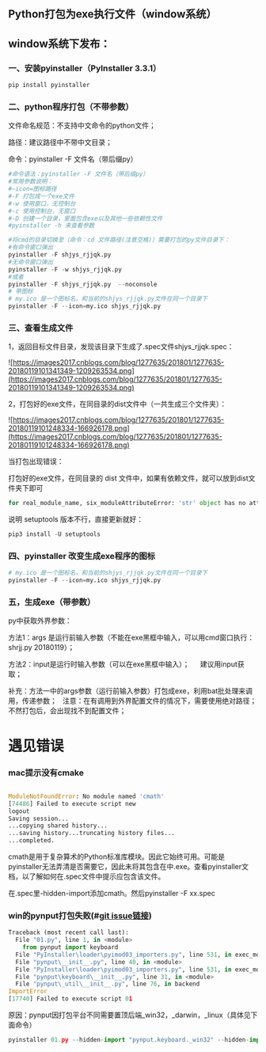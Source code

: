 ## Python打包为exe执行文件（window系统）

## window系统下发布：

### 一、安装pyinstaller（PyInstaller 3.3.1）

```python
pip install pyinstaller
```

### 二、python程序打包（不带参数）

文件命名规范：不支持中文命令的python文件；

路径：建议路径中不带中文目录；

命令：pyinstaller -F 文件名（带后缀py）

```python
#命令语法：pyinstaller -F 文件名（带后缀py）
#常用参数说明：
#–icon=图标路径
#-F 打包成一个exe文件
#-w 使用窗口，无控制台
#-c 使用控制台，无窗口
#-D 创建一个目录，里面包含exe以及其他一些依赖性文件
#pyinstaller -h 来查看参数

#将cmd的目录切换至（命令：cd 文件路径(注意空格)）需要打包的py文件目录下：
#有命令窗口弹出
pyinstaller -F shjys_rjjqk.py  
#无命令窗口弹出
pyinstaller -F -w shjys_rjjqk.py  
#或者
pyinstaller -F shjys_rjjqk.py  --noconsole
# 带图标
# my.ico 是一个图标名，和当前的shjys_rjjqk.py文件在同一个目录下
pyinstaller -F --icon=my.ico shjys_rjjqk.py  
```

### 三、查看生成文件

1，返回目标文件目录，发现该目录下生成了.spec文件shjys_rjjqk.spec：

![https://images2017.cnblogs.com/blog/1277635/201801/1277635-20180119101341349-1209263534.png](https://images2017.cnblogs.com/blog/1277635/201801/1277635-20180119101341349-1209263534.png)

2，打包好的exe文件，在同目录的dist文件中（一共生成三个文件夹）：

![https://images2017.cnblogs.com/blog/1277635/201801/1277635-20180119101248334-166926178.png](https://images2017.cnblogs.com/blog/1277635/201801/1277635-20180119101248334-166926178.png)

当打包出现错误：

打包好的exe文件，在同目录的 dist 文件中，如果有依赖文件，就可以放到dist文件夹下即可

```python
for real_module_name, six_moduleAttributeError: 'str' object has no attribute 'items'
```

说明 setuptools 版本不行，直接更新就好：

```python
pip3 install -U setuptools
```

### 四、pyinstaller 改变生成exe程序的图标

```python
# my.ico 是一个图标名，和当前的shjys_rjjqk.py文件在同一个目录下
pyinstaller -F --icon=my.ico shjys_rjjqk.py  
```

### 五，生成exe（带参数）

py中获取外界参数：

方法1：args 是运行前输入参数（不能在exe黑框中输入，可以用cmd窗口执行：shrjj.py 20180119）； 　

方法2：input是运行时输入参数（可以在exe黑框中输入）； 　 建议用input获取；  　

补充：方法一中的args参数（运行前输入参数）打包成exe，利用bat批处理来调用，传递参数；  
注意：在有调用到外界配置文件的情况下，需要使用绝对路径；不然打包后，会出现找不到配置文件；

# 遇见错误

### mac提示没有cmake

```python

ModuleNotFoundError: No module named 'cmath'
[74486] Failed to execute script new
logout
Saving session...
...copying shared history...
...saving history...truncating history files...
...completed.
```

cmath是用于复杂算术的Python标准库模块。因此它始终可用。可能是pyinstaller无法弄清是否需要它，因此未将其包含在中.exe。查看pyinstaller文档，以了解如何在.spec文件中提示应包含该文件。

在.spec里-hidden-import添加cmath。然后pyinstaller -F xx.spec

### win的pynput打包失败(#[git issue链接](https://github.com/moses-palmer/pynput/issues/312))

```python
Traceback (most recent call last):
  File "01.py", line 1, in <module>
    from pynput import keyboard
  File "PyInstaller\loader\pyimod03_importers.py", line 531, in exec_module
  File "pynput\__init__.py", line 40, in <module>
  File "PyInstaller\loader\pyimod03_importers.py", line 531, in exec_module
  File "pynput\keyboard\__init__.py", line 31, in <module>
  File "pynput\_util\__init__.py", line 76, in backend
ImportError
[17740] Failed to execute script 01
```

原因：pynput因打包平台不同需要置顶后端_win32，_darwin，_linux（具体见下面命令）

```python
pyinstaller 01.py --hidden-import "pynput.keyboard._win32" --hidden-import "pynput.mouse._win32"
```